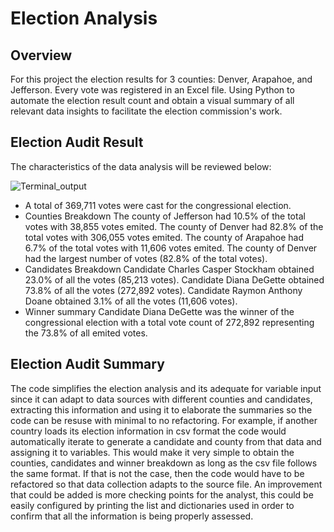 # Election Analysis
## Overview
For this project the election results for 3 counties: Denver, Arapahoe, and Jefferson. Every vote was registered in an Excel file. Using Python to automate the election result count and obtain a visual summary of all relevant data insights to facilitate the election commission's work.

## Election Audit Result
The characteristics of the data analysis will be reviewed below:

![Terminal_output](https://github.com/Li11iana/Election_Analysis_Python/blob/main/Resources/Terminal_output.png)


* A total of 369,711 votes were cast for the congressional election.
* Counties Breakdown
The county of Jefferson had 10.5% of the total votes with 38,855 votes emited.
The county of Denver had 82.8% of the total votes with 306,055 votes emited.
The county of Arapahoe had 6.7% of the total votes with 11,606 votes emited.
The county of Denver had the largest number of votes (82.8% of the total votes).
* Candidates Breakdown
Candidate Charles Casper Stockham obtained 23.0% of all the votes (85,213 votes).
Candidate Diana DeGette obtained 73.8% of all the votes (272,892 votes).
Candidate Raymon Anthony Doane obtained 3.1% of all the votes (11,606 votes).
* Winner summary
Candidate Diana DeGette was the winner of the congressional election with a total vote count of 272,892 representing the 73.8% of all emited votes.

## Election Audit Summary

The code simplifies the election analysis and its adequate for variable input since it can adapt to data sources with different counties and candidates, extracting this information and using it to elaborate the summaries so the code can be resuse with minimal to no refactoring. For example, if another country loads its election information in csv format the code would automatically iterate to generate a candidate and county from that data and assigning it to variables. This would make it very simple to obtain the counties, candidates and winner breakdown as long as the csv file follows the same format. If that is not the case, then the code would have to be refactored so that data collection adapts to the source file.
An improvement that could be added is more checking points for the analyst, this could be easily configured by printing the list and dictionaries used in order to confirm that all the information is being properly assessed.
